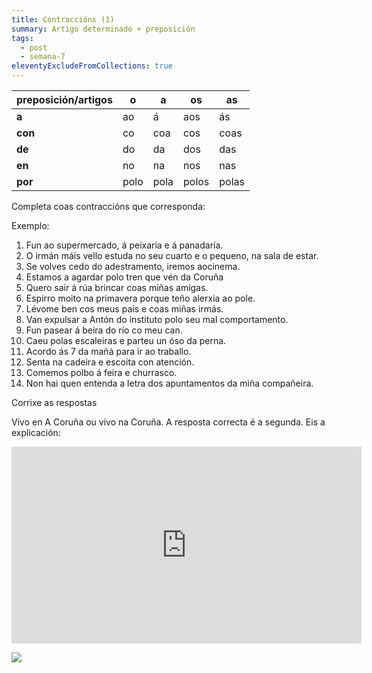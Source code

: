 ```yaml
---
title: Contraccións (1)
summary: Artigo determinado + preposición
tags:
  - post
  - semana-7
eleventyExcludeFromCollections: true
---
```

| preposición/artigos | o    | a    | os    | as    |
| ------------------- | ---- | ---- | ----- | ----- |
| **a**               | ao   | á    | aos   | ás    |
| **con**             | co   | coa  | cos   | coas  |
| **de**              | do   | da   | dos   | das   |
| **en**              | no   | na   | nos   | nas   |
| **por**             | polo | pola | polos | polas |



Completa coas contraccións que corresponda:

Exemplo:

1. Fun <e-answer>ao</e-answer> supermercado, <e-answer>á</e-answer> peixaría e <e-answer>á</e-answer> panadaría.
2. O irmán máis vello estuda <e-answer>no</e-answer> seu cuarto e o pequeno, <e-answer>na</e-answer> sala de estar.
3. Se volves cedo <e-answer>do</e-answer> adestramento, iremos <e-answer>ao</e-answer>cinema.
4. Estamos a agardar <e-answer>polo</e-answer> tren que vén <e-answer>da</e-answer> Coruña
5. Quero saír <e-answer>á</e-answer> rúa brincar <e-answer>coas</e-answer> miñas amigas.
6. Espirro moito <e-answer>na</e-answer> primavera porque teño alerxia <e-answer>ao</e-answer> pole.
7. Lévome ben <e-answer>cos</e-answer> meus pais e <e-answer>coas</e-answer> miñas irmás.
8. Van expulsar a Antón <e-answer>do</e-answer> instituto <e-answer>polo</e-answer> seu mal comportamento.
9. Fun pasear <e-answer>á</e-answer> beira do río <e-answer>co</e-answer> meu can.
10. Caeu <e-answer>polas</e-answer> escaleiras e parteu un óso <e-answer>da</e-answer> perna.
11. Acordo <e-answer>ás</e-answer> 7 da mañá para ir <e-answer>ao</e-answer> traballo.
12. Senta <e-answer>na</e-answer> cadeira e escoita con atención.
13. Comemos polbo <e-answer>á</e-answer> feira e churrasco.
14. Non hai quen entenda a letra <e-answer>dos</e-answer> apuntamentos <e-answer>da</e-answer> miña compañeira.

<e-validate>Corrixe as respostas</e-validate>

Vivo en A Coruña ou vivo na Coruña. A resposta correcta é a segunda. Eis a explicación:

<iframe width="560" height="315" src="https://www.youtube.com/embed/HwbVcLvY2eA" frameborder="0" allow="accelerometer; autoplay; encrypted-media; gyroscope; picture-in-picture" allowfullscreen></iframe>

![](/static/img/contraccion_artigo_preposición.png)